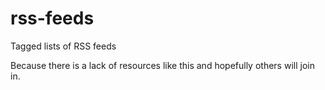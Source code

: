 # rss-feeds

Tagged lists of RSS feeds

Because there is a lack of resources like this and hopefully others will join in.
